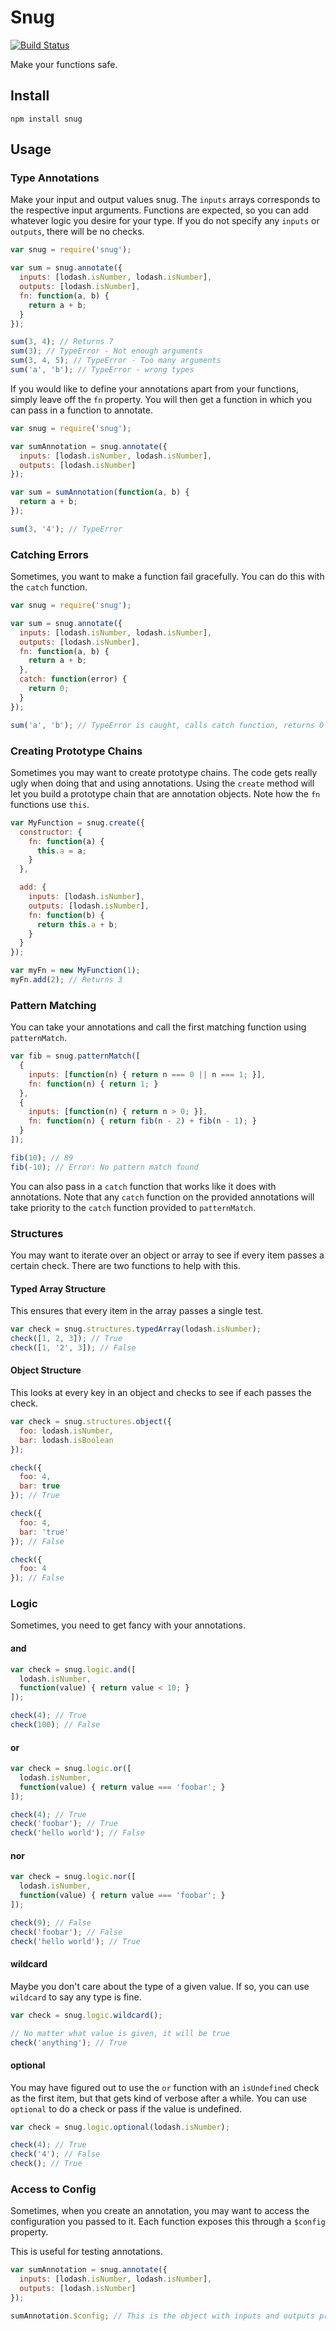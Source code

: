 # Snug

[![Build Status](https://travis-ci.org/smizell/snug.svg?branch=master)](https://travis-ci.org/smizell/snug)

Make your functions safe.

## Install

```shell
npm install snug
```

## Usage

### Type Annotations

Make your input and output values snug. The `inputs` arrays corresponds to the respective input arguments. Functions are expected, so you can add whatever logic you desire for your type. If you do not specify any `inputs` or `outputs`, there will be no checks.

```js
var snug = require('snug');

var sum = snug.annotate({
  inputs: [lodash.isNumber, lodash.isNumber],
  outputs: [lodash.isNumber],
  fn: function(a, b) {
    return a + b;
  }
});

sum(3, 4); // Returns 7
sum(3); // TypeError - Not enough arguments
sum(3, 4, 5); // TypeError - Too many arguments
sum('a', 'b'); // TypeError - wrong types
```

If you would like to define your annotations apart from your functions, simply leave off the `fn` property. You will then get a function in which you can pass in a function to annotate.

```js
var snug = require('snug');

var sumAnnotation = snug.annotate({
  inputs: [lodash.isNumber, lodash.isNumber],
  outputs: [lodash.isNumber]
});

var sum = sumAnnotation(function(a, b) {
  return a + b;
});

sum(3, '4'); // TypeError
```

### Catching Errors

Sometimes, you want to make a function fail gracefully. You can do this with the `catch` function.

```js
var snug = require('snug');

var sum = snug.annotate({
  inputs: [lodash.isNumber, lodash.isNumber],
  outputs: [lodash.isNumber],
  fn: function(a, b) {
    return a + b;
  },
  catch: function(error) {
    return 0;
  }
});

sum('a', 'b'); // TypeError is caught, calls catch function, returns 0
```

### Creating Prototype Chains

Sometimes you may want to create prototype chains. The code gets really ugly when doing that and using annotations. Using the `create` method will let you build a prototype chain that are annotation objects. Note how the `fn` functions use `this`.

```js
var MyFunction = snug.create({
  constructor: {
    fn: function(a) {
      this.a = a;
    }
  },

  add: {
    inputs: [lodash.isNumber],
    outputs: [lodash.isNumber],
    fn: function(b) {
      return this.a + b;
    }
  }
});

var myFn = new MyFunction(1);
myFn.add(2); // Returns 3
```

### Pattern Matching

You can take your annotations and call the first matching function using `patternMatch`.

```js
var fib = snug.patternMatch([
  {
    inputs: [function(n) { return n === 0 || n === 1; }],
    fn: function(n) { return 1; }
  },
  {
    inputs: [function(n) { return n > 0; }],
    fn: function(n) { return fib(n - 2) + fib(n - 1); }
  }
]);

fib(10); // 89
fib(-10); // Error: No pattern match found
```

You can also pass in a `catch` function that works like it does with annotations. Note that any `catch` function on the provided annotations will take priority to the `catch` function provided to `patternMatch`.

### Structures

You may want to iterate over an object or array to see if every item passes a certain check. There are two functions to help with this.

#### Typed Array Structure

This ensures that every item in the array passes a single test.

```js
var check = snug.structures.typedArray(lodash.isNumber);
check([1, 2, 3]); // True
check([1, '2', 3]); // False
```

#### Object Structure

This looks at every key in an object and checks to see if each passes the check.

```js
var check = snug.structures.object({
  foo: lodash.isNumber,
  bar: lodash.isBoolean
});

check({
  foo: 4,
  bar: true
}); // True

check({
  foo: 4,
  bar: 'true'
}); // False

check({
  foo: 4
}); // False
```

### Logic

Sometimes, you need to get fancy with your annotations.

#### and

```js
var check = snug.logic.and([
  lodash.isNumber,
  function(value) { return value < 10; }
]);

check(4); // True
check(100); // False
```

#### or

```js
var check = snug.logic.or([
  lodash.isNumber,
  function(value) { return value === 'foobar'; }
]);

check(4); // True
check('foobar'); // True
check('hello world'); // False
```

#### nor

```js
var check = snug.logic.nor([
  lodash.isNumber,
  function(value) { return value === 'foobar'; }
]);

check(9); // False
check('foobar'); // False
check('hello world'); // True
```

#### wildcard

Maybe you don't care about the type of a given value. If so, you can use `wildcard` to say any type is fine.

```js
var check = snug.logic.wildcard();

// No matter what value is given, it will be true
check('anything'); // True
```

#### optional

You may have figured out to use the `or` function with an `isUndefined` check as the first item, but that gets kind of verbose after a while. You can use `optional` to do a check or pass if the value is undefined.

```js
var check = snug.logic.optional(lodash.isNumber);

check(4); // True
check('4'); // False
check(); // True
```

### Access to Config

Sometimes, when you create an annotation, you may want to access the configuration you passed to it. Each function exposes this through a `$config` property.

This is useful for testing annotations.

```js
var sumAnnotation = snug.annotate({
  inputs: [lodash.isNumber, lodash.isNumber],
  outputs: [lodash.isNumber]
});

sumAnnotation.$config; // This is the object with inputs and outputs provided above
```
